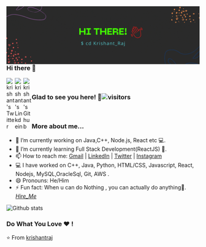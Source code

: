 <img align='right'  src="https://github.com/krishantraj/krishantraj/blob/main/github%20Cover%20Image.gif?raw=true">

<br>

### Hi there 👋
<a href="https://twitter.com/krishantraj1">
  <img align="left" alt="krishant's Twitter" width="22px" src="https://cdn.jsdelivr.net/npm/simple-icons@v3/icons/twitter.svg" />
</a>
<a href="https://www.linkedin.com/in/krishant-r-7a14441b2//">
  <img align="left" alt="krishant's Linkdein" width="22px" src="https://cdn.jsdelivr.net/npm/simple-icons@v3/icons/linkedin.svg" />
</a>
<a href="https://github.com/krishantraj">
  <img align="left" alt="krishant's Github" width="22px" src="https://cdn.jsdelivr.net/npm/simple-icons@v3/icons/github.svg" />
</a>

<br>



### Glad to see you here! 🤩![visitors](https://visitor-badge.glitch.me/badge?page_id=krishantraj)

<br>

### More about me...

- 🔭 I’m currently working on Java,C++, Node.js, React etc 💻.
- 🌱 I’m currently learning Full Stack Development(ReactJS) 🚀.
- 📫 How to reach me: [Gmail](mailto:krishantraj191@gmail.com) | [LinkedIn](https://www.linkedin.com/in/krishant-r-7a14441b2//) | [Twitter](https://twitter.com/krishantraj1) | [Instagram](https://instagram.com/raj_krishaanthh)
- 💻 I have worked on C++, Java, Python, HTML/CSS, Javascript, React, Nodejs, MySQL,OracleSql, Git, AWS .
- 😄 Pronouns: He/Him
- ⚡ Fun fact: When u can do Nothing , you can actually do anything🤣. [*Hire_Me*](mailto:krishantraj191@gmail.com?Subject=I'm%20excited%20to%20work%20with%20you%20Krishant)

 ![Github stats](https://github-readme-stats.vercel.app/api?username=krishantraj&show_icons=true&theme=gruvbox&hide_border=true)

### Do What You Love ❤️ !

⭐️ From [krishantraj](https://github.com/krishantraj)




